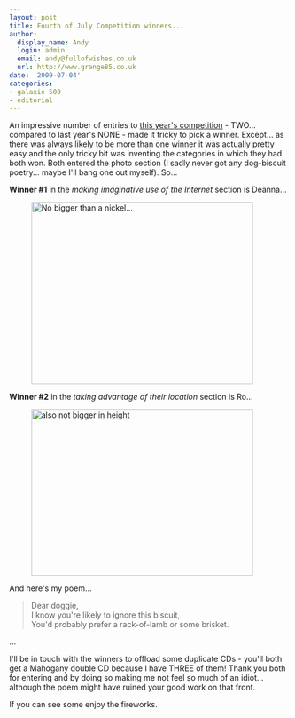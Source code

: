 ```yaml
---
layout: post
title: Fourth of July Competition winners...
author:
  display_name: Andy
  login: admin
  email: andy@fullofwishes.co.uk
  url: http://www.grange85.co.uk
date: '2009-07-04'
categories:
- galaxie 500
- editorial
---
```

<p>An impressive number of entries to <a href="/2009/06/30/silly-fourth-of-july-competition/">this year's competition</a> - TWO... compared to last year's NONE - made it tricky to pick a winner. Except... as there was always likely to be more than one winner it was actually pretty easy and the only tricky bit was inventing the categories in which they had both won. Both entered the photo section (I sadly never got any dog-biscuit poetry... maybe I'll bang one out myself). So...</p>
<p><strong>Winner #1</strong> in the <em>making imaginative use of the Internet</em> section is Deanna...<br />
<figure class="caption aligncenter" width="400" caption="Not bigger by surface area..."><img src="https://media.fullofwishes.co.uk/ahfow/uploads/2009/07/EmpireState-Nickel.png" alt="No bigger than a nickel..." title="EmpireState-Nickel" width="400" height="328" class="size-full wp-image-1390" /><figcaption class="caption-text"></figcaption></figure>
<p><strong>Winner #2</strong> in the <em>taking advantage of their location</em> section is Ro...<br />
<figure class="caption aligncenter" width="400" caption="also not bigger in height"><img src="https://media.fullofwishes.co.uk/ahfow/uploads/2009/07/photo.jpg" alt="also not bigger in height" title="Also No bigger than a nickel" width="400" height="300" class="size-full wp-image-1393" /><figcaption class="caption-text"></figcaption></figure>
<p>And here's my poem...</p>
<blockquote><p>
Dear doggie,<br />
I know you're likely to ignore this biscuit,<br />
You'd probably prefer a rack-of-lamb or some brisket.
</p></blockquote>
<p>...</p>
<p>I'll be in touch with the winners to offload some duplicate CDs - you'll both get a Mahogany double CD because I have THREE of them! Thank you both for entering and by doing so making me not feel so much of an idiot... although the poem might have ruined your good work on that front.</p>
<p>If you can see some enjoy the fireworks.</p>
